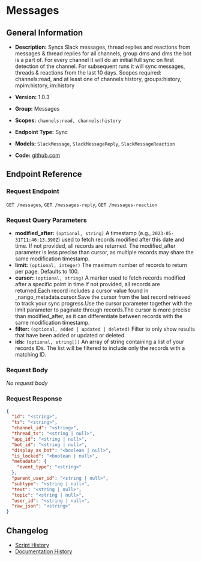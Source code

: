 <!-- BEGIN GENERATED CONTENT -->
# Messages

## General Information

- **Description:** Syncs Slack messages, thread replies and reactions from messages &
thread replies for all channels, group dms and dms the bot is a part
of. For every channel it will do an initial full sync on first
detection of the channel. For subsequent runs it will sync messages,
threads & reactions from the last 10 days. Scopes required:
channels:read, and at least one of
channels:history, groups:history, mpim:history, im:history

- **Version:** 1.0.3
- **Group:** Messages
- **Scopes:** `channels:read, channels:history`
- **Endpoint Type:** Sync
- **Models:** `SlackMessage`, `SlackMessageReply`, `SlackMessageReaction`
- **Code:** [github.com](https://github.com/NangoHQ/integration-templates/tree/main/integrations/slack/syncs/messages.ts)


## Endpoint Reference

### Request Endpoint

`GET /messages`, `GET /messages-reply`, `GET /messages-reaction`

### Request Query Parameters

- **modified_after:** `(optional, string)` A timestamp (e.g., `2023-05-31T11:46:13.390Z`) used to fetch records modified after this date and time. If not provided, all records are returned. The modified_after parameter is less precise than cursor, as multiple records may share the same modification timestamp.
- **limit:** `(optional, integer)` The maximum number of records to return per page. Defaults to 100.
- **cursor:** `(optional, string)` A marker used to fetch records modified after a specific point in time.If not provided, all records are returned.Each record includes a cursor value found in _nango_metadata.cursor.Save the cursor from the last record retrieved to track your sync progress.Use the cursor parameter together with the limit parameter to paginate through records.The cursor is more precise than modified_after, as it can differentiate between records with the same modification timestamp.
- **filter:** `(optional, added | updated | deleted)` Filter to only show results that have been added or updated or deleted.
- **ids:** `(optional, string[])` An array of string containing a list of your records IDs. The list will be filtered to include only the records with a matching ID.

### Request Body

_No request body_

### Request Response

```json
{
  "id": "<string>",
  "ts": "<string>",
  "channel_id": "<string>",
  "thread_ts": "<string | null>",
  "app_id": "<string | null>",
  "bot_id": "<string | null>",
  "display_as_bot": "<boolean | null>",
  "is_locked": "<boolean | null>",
  "metadata": {
    "event_type": "<string>"
  },
  "parent_user_id": "<string | null>",
  "subtype": "<string | null>",
  "text": "<string | null>",
  "topic": "<string | null>",
  "user_id": "<string | null>",
  "raw_json": "<string>"
}
```

## Changelog

- [Script History](https://github.com/NangoHQ/integration-templates/commits/main/integrations/slack/syncs/messages.ts)
- [Documentation History](https://github.com/NangoHQ/integration-templates/commits/main/integrations/slack/syncs/messages.md)

<!-- END  GENERATED CONTENT -->

